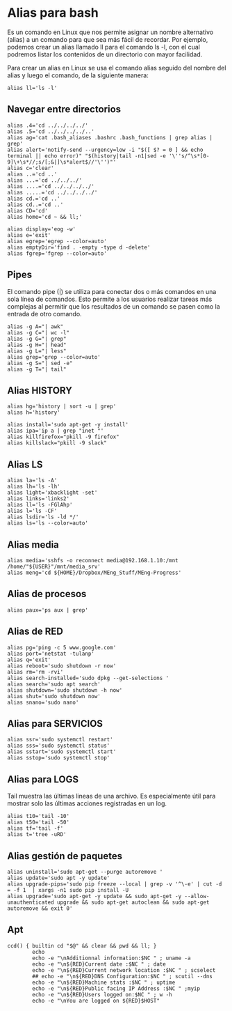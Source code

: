 # Alias para bash

Es un comando en Linux que nos permite asignar un nombre alternativo (alias) a un comando para que sea más fácil de recordar. Por ejemplo, podemos crear un alias llamado ll para el comando ls -l, con el cual podremos listar los contenidos de un directorio con mayor facilidad.

Para crear un alias en Linux se usa el comando alias seguido del nombre del alias y luego el comando, de la siguiente manera:

```
alias ll='ls -l'
```

## Navegar entre directorios

```
alias .4='cd ../../../../'
alias .5='cd ../../../../..'
alias ag='cat .bash_aliases .bashrc .bash_functions | grep alias | grep'
alias alert='notify-send --urgency=low -i "$([ $? = 0 ] && echo terminal || echo error)" "$(history|tail -n1|sed -e '\''s/^\s*[0-9]\+\s*//;s/[;&|]\s*alert$//'\'')"'
alias c='clear'
alias ..='cd ..'
alias ...='cd ../../../'
alias ....='cd ../../../../'
alias .....='cd ../../../../'
alias cd.='cd ..'
alias cd..='cd ..'
alias CD='cd'
alias home='cd ~ && ll;'
```

```
alias display='eog -w'
alias e='exit'
alias egrep='egrep --color=auto'
alias emptyDir='find . -empty -type d -delete'
alias fgrep='fgrep --color=auto'
```

## Pipes

El comando pipe (|) se utiliza para conectar dos o más comandos en una sola línea de comandos. Esto permite a los usuarios realizar tareas más complejas al permitir que los resultados de un comando se pasen como la entrada de otro comando.

```
alias -g A="| awk"
alias -g C="| wc -l"
alias -g G="| grep"
alias -g H="| head"
alias -g L="| less"
alias grep='grep --color=auto'
alias -g S="| sed -e"
alias -g T="| tail"
```

## Alias HISTORY

```
alias hg='history | sort -u | grep'
alias h='history'

alias install='sudo apt-get -y install'
alias ipa='ip a | grep "inet "'
alias killfirefox="pkill -9 firefox"
alias killslack="pkill -9 slack"
```
##  Alias LS
```
alias la='ls -A'
alias lh='ls -lh'
alias light='xbacklight -set'
alias links='links2'
alias ll='ls -FGlAhp'
alias l='ls -CF'
alias lsdir='ls -ld */'
alias ls='ls --color=auto'
```

## Alias media

```
alias media='sshfs -o reconnect media@192.168.1.10:/mnt /home/"${USER}"/mnt/media_srv'
alias meng='cd ${HOME}/Dropbox/MEng_Stuff/MEng-Progress'
```

## Alias de procesos

```
alias paux='ps aux | grep'
```

##  Alias de RED

```
alias pg='ping -c 5 www.google.com'
alias port='netstat -tulanp'
alias q='exit'
alias reboot='sudo shutdown -r now'
alias rm='rm -rvi'
alias search-installed='sudo dpkg --get-selections '
alias search='sudo apt search'
alias shutdown='sudo shutdown -h now'
alias shut='sudo shutdown now'
alias snano='sudo nano'
```
##  Alias para SERVICIOS
```
alias ssr='sudo systemctl restart'
alias sss='sudo systemctl status'
alias sstart='sudo systemctl start'
alias sstop='sudo systemctl stop'
```

## Alias para LOGS

Tail muestra las últimas lineas de una archivo. Es especialmente útil para mostrar solo las últimas acciones registradas en un log.

```
alias t10='tail -10'
alias t50='tail -50'
alias tf='tail -f'
alias t='tree -uRD'
```

## Alias gestión de paquetes

```
alias uninstall='sudo apt-get --purge autoremove '
alias update='sudo apt -y update'
alias upgrade-pips='sudo pip freeze --local | grep -v '^\-e' | cut -d = -f 1  | xargs -n1 sudo pip install -U
alias upgrade='sudo apt-get -y update && sudo apt-get -y --allow-unauthenticated upgrade && sudo apt-get autoclean && sudo apt-get autoremove && exit 0'
```
##  Apt
```
ccd() { builtin cd "$@" && clear && pwd && ll; }
        echo
        echo -e "\nAdditionnal information:$NC " ; uname -a
        echo -e "\n${RED}Current date :$NC " ; date
        echo -e "\n${RED}Current network location :$NC " ; scselect
        ## echo -e "\n${RED}DNS Configuration:$NC " ; scutil --dns
        echo -e "\n${RED}Machine stats :$NC " ; uptime
        echo -e "\n${RED}Public facing IP Address :$NC " ;myip
        echo -e "\n${RED}Users logged on:$NC " ; w -h
        echo -e "\nYou are logged on ${RED}$HOST"
```